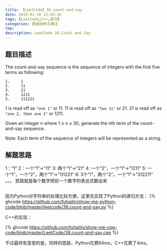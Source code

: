 ```yaml
---
title: 【LeetCode】38.count-and-say
date: 2019-01-18 13:24:16
tags: [LeetCode,C++,递归]
categories: 数据结构与算法
top:
description: LeetCode 38.Count and Say
---
```


## 题目描述
The count-and-say sequence is the sequence of integers with the first five terms as following:

    1.     1
    2.     11
    3.     21
    4.     1211
    5.     111221
1 is read off as `"one 1"` or 11.
11 is read off as `"two 1s"` or 21.
21 is read off as `"one 2, then one 1"` or 1211.

Given an integer n where 1 ≤ n ≤ 30, generate the nth term of the count-and-say sequence.

Note: Each term of the sequence of integers will be represented as a string.

## 解题思路

1：“1”
2：一个“1”->"11"
3: 两个“1”->"21"
4: 一个“2”，一个“1”->"1211"
5: 一个“1”，一个“2”，两个“1”->"111221"
6: 3个“1”，两个“2”，一个“1”->"312211"
。。。
思路就是每个数字把前一个数字的表达式数出来

##
因为Python对字符串的处理比较方便，这里先实现了Python的递归方法：
{% ghcode https://github.com/fuhailin/show-me-python-code/blob/master/leetcode/38.count-and-say.py %}

C++的实现：

{% ghcode https://github.com/fuhailin/show-me-cpp-code/blob/master/LeetCode/38.count-and-say.cpp %}

不过最终有意思的是，同样的思路，Python花费64ms，C++花费了4ms。
